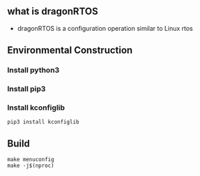 ## what is dragonRTOS
- dragonRTOS is a configuration operation similar to Linux rtos
## Environmental Construction 
### Install python3
### Install pip3
### Install kconfiglib
```shell
pip3 install kconfiglib
```
## Build
```shell
make menuconfig
make -j$(nproc)
```


